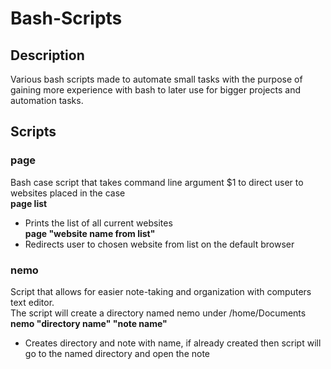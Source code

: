 # Bash-Scripts
## Description
Various bash scripts made to automate small tasks with the purpose of gaining more experience with bash to later use for bigger projects and automation tasks.

## Scripts
### page  
Bash case script that takes command line argument $1 to direct user to websites placed in the case  
**page list**  
- Prints the list of all current websites  
**page "website name from list"**  
- Redirects user to chosen website from list on the default browser  

### nemo  
Script that allows for easier note-taking and organization with computers text editor.  
The script will create a directory named nemo under /home/Documents  
**nemo "directory name" "note name"**  
- Creates directory and note with name, if already created then script will go to the named directory and open the note
